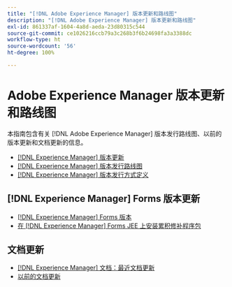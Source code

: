 ```yaml
---
title: "[!DNL Adobe Experience Manager] 版本更新和路线图"
description: "[!DNL Adobe Experience Manager] 版本更新和路线图"
exl-id: 861337af-1604-4a8d-aeda-23d80315c544
source-git-commit: ce1026216ccb79a3c268b3f6b24698fa3a3388dc
workflow-type: ht
source-wordcount: '56'
ht-degree: 100%

---
```


# Adobe Experience Manager 版本更新和路线图

本指南包含有关 [!DNL Adobe Experience Manager] 版本发行路线图、以前的版本更新和文档更新的信息。

* [[!DNL Experience Manager] 版本更新](aem-releases-updates.md)
* [[!DNL Experience Manager] 版本发行路线图](update-releases-roadmap.md)
* [[!DNL Experience Manager] 版本发行方式定义](update-release-vehicle-definitions.md)

## [!DNL Experience Manager] Forms 版本更新

* [[!DNL Experience Manager] Forms 版本](aem-forms-releases.md)
* [在  [!DNL Experience Manager]  Forms JEE 上安装累积修补程序包](install-cfp-aem-forms-jee.md)

## 文档更新

* [[!DNL Experience Manager] 文档：最近文档更新](documentation-updates.md)
* [以前的文档更新](previous-documentation-updates.md)

